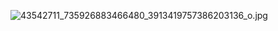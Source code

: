 ![43542711_735926883466480_3913419757386203136_o.jpg]({{site.baseurl}}/img/personazai/43542711_735926883466480_3913419757386203136_o.jpg)

